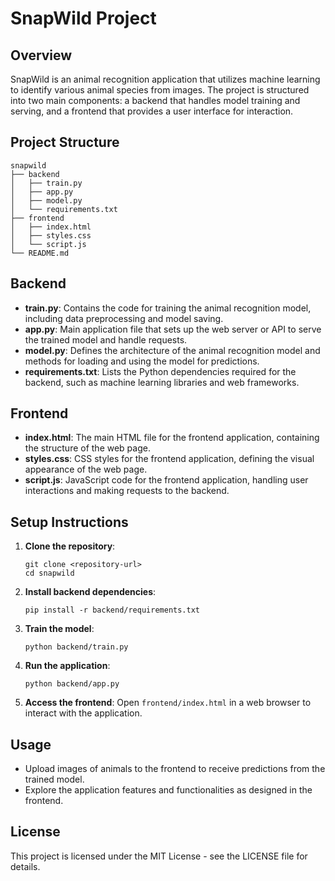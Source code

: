 # SnapWild Project

## Overview
SnapWild is an animal recognition application that utilizes machine learning to identify various animal species from images. The project is structured into two main components: a backend that handles model training and serving, and a frontend that provides a user interface for interaction.

## Project Structure
```
snapwild
├── backend
│   ├── train.py
│   ├── app.py
│   ├── model.py
│   └── requirements.txt
├── frontend
│   ├── index.html
│   ├── styles.css
│   └── script.js
└── README.md
```

## Backend
- **train.py**: Contains the code for training the animal recognition model, including data preprocessing and model saving.
- **app.py**: Main application file that sets up the web server or API to serve the trained model and handle requests.
- **model.py**: Defines the architecture of the animal recognition model and methods for loading and using the model for predictions.
- **requirements.txt**: Lists the Python dependencies required for the backend, such as machine learning libraries and web frameworks.

## Frontend
- **index.html**: The main HTML file for the frontend application, containing the structure of the web page.
- **styles.css**: CSS styles for the frontend application, defining the visual appearance of the web page.
- **script.js**: JavaScript code for the frontend application, handling user interactions and making requests to the backend.

## Setup Instructions
1. **Clone the repository**:
   ```
   git clone <repository-url>
   cd snapwild
   ```

2. **Install backend dependencies**:
   ```
   pip install -r backend/requirements.txt
   ```

3. **Train the model**:
   ```
   python backend/train.py
   ```

4. **Run the application**:
   ```
   python backend/app.py
   ```

5. **Access the frontend**:
   Open `frontend/index.html` in a web browser to interact with the application.

## Usage
- Upload images of animals to the frontend to receive predictions from the trained model.
- Explore the application features and functionalities as designed in the frontend.

## License
This project is licensed under the MIT License - see the LICENSE file for details.